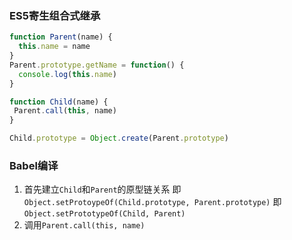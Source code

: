 ### ES5寄生组合式继承

```js
function Parent(name) {
  this.name = name
}
Parent.prototype.getName = function() {
  console.log(this.name)
}

function Child(name) {
 Parent.call(this, name) 
}

Child.prototype = Object.create(Parent.prototype)

```

### Babel编译
1. 首先建立`Child`和`Parent`的原型链关系
  即`Object.setProtoypeOf(Child.prototype, Parent.prototype)`
  即`Object.setPrototypeOf(Child, Parent)`
2. 调用`Parent.call(this, name)`